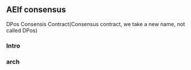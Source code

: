 ## AElf consensus 

DPos Consensis Contract(Consensus contract, we take a new name, not called DPos)

### Intro
### arch